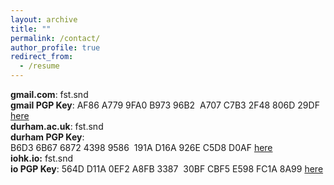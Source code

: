```yaml
---
layout: archive
title: ""
permalink: /contact/
author_profile: true
redirect_from:
  - /resume
---
```


<p>
	<strong>gmail.com</strong>: fst.snd <br>
	<strong>gmail PGP Key</strong>: AF86 A779 9FA0 B973 96B2  A707 C7B3 2F48 806D 29DF <a class="dhtgD aw5Odc" href="https://keys.openpgp.org/vks/v1/by-fingerprint/AF86A7799FA0B97396B2A707C7B32F48806D29DF" rel="noopener" target="_blank">here</a><br>
	<strong>durham.ac.uk</strong>: fst.snd <br>
	<strong>durham PGP Key</strong>: B6D3 6B67 6872 4398 9586  191A D16A 926E C5D8 D0AF <a class="dhtgD aw5Odc" href="https://keys.openpgp.org/vks/v1/by-fingerprint/B6D36B67687243989586191AD16A926EC5D8D0AF" rel="noopener" target="_blank">here</a><br>
	<strong>iohk.io:</strong> fst.snd<br>
	<strong>io PGP Key</strong>: 564D D11A 0EF2 A8FB 3387  30BF CBF5 E598 FC1A 8A99 <a class="dhtgD aw5Odc" href="https://keys.openpgp.org/vks/v1/by-fingerprint/564DD11A0EF2A8FB338730BFCBF5E598FC1A8A99" rel="noopener" target="_blank">here</a><br>	
</p>
